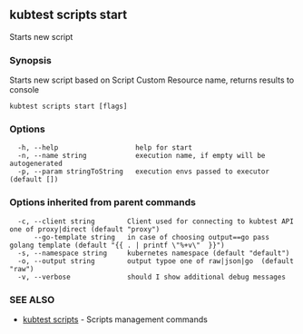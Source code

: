 ## kubtest scripts start

Starts new script

### Synopsis

Starts new script based on Script Custom Resource name, returns results to console

```
kubtest scripts start [flags]
```

### Options

```
  -h, --help                   help for start
  -n, --name string            execution name, if empty will be autogenerated
  -p, --param stringToString   execution envs passed to executor (default [])
```

### Options inherited from parent commands

```
  -c, --client string        Client used for connecting to kubtest API one of proxy|direct (default "proxy")
      --go-template string   in case of choosing output==go pass golang template (default "{{ . | printf \"%+v\"  }}")
  -s, --namespace string     kubernetes namespace (default "default")
  -o, --output string        output typoe one of raw|json|go  (default "raw")
  -v, --verbose              should I show additional debug messages
```

### SEE ALSO

* [kubtest scripts](kubtest_scripts.md)	 - Scripts management commands

